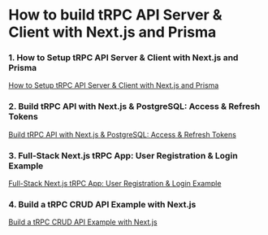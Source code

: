 # How to build tRPC API Server & Client with Next.js and Prisma

### 1. How to Setup tRPC API Server & Client with Next.js and Prisma

[How to Setup tRPC API Server & Client with Next.js and Prisma](https://codevoweb.com/setup-trpc-api-server-client-with-nextjs-and-prisma)

### 2. Build tRPC API with Next.js & PostgreSQL: Access & Refresh Tokens

[Build tRPC API with Next.js & PostgreSQL: Access & Refresh Tokens](https://codevoweb.com/trpc-api-with-nextjs-postgresql-access-refresh-tokens)

### 3. Full-Stack Next.js tRPC App: User Registration & Login Example

[Full-Stack Next.js tRPC App: User Registration & Login Example](https://codevoweb.com/fullstack-nextjs-trpc-app-user-registration-login-example/)

### 4. Build a tRPC CRUD API Example with Next.js

[Build a tRPC CRUD API Example with Next.js](https://codevoweb.com/build-a-trpc-crud-api-example-with-next-js/)
